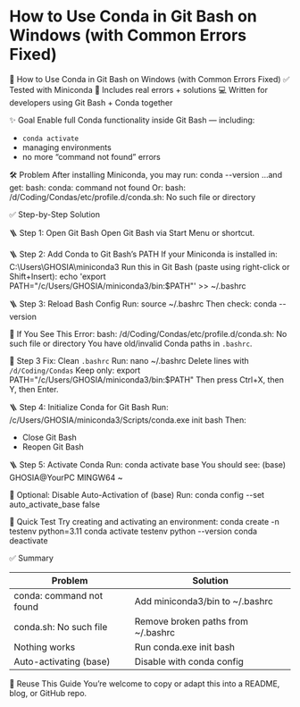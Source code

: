 # How to Use Conda in Git Bash on Windows (with Common Errors Fixed)

🐍 How to Use Conda in Git Bash on Windows (with Common Errors Fixed)
✅ Tested with Miniconda
🧠 Includes real errors + solutions
💻 Written for developers using Git Bash + Conda together

✨ Goal
Enable full Conda functionality inside Git Bash — including:
- `conda activate`
- managing environments
- no more “command not found” errors

🛠️ Problem
After installing Miniconda, you may run:
    conda --version
…and get:
    bash: conda: command not found
Or:
    bash: /d/Coding/Condas/etc/profile.d/conda.sh: No such file or directory

✅ Step-by-Step Solution

🪜 Step 1: Open Git Bash
Open Git Bash via Start Menu or shortcut.

🪜 Step 2: Add Conda to Git Bash’s PATH
If your Miniconda is installed in:
    C:\Users\GHOSIA\miniconda3
Run this in Git Bash (paste using right-click or Shift+Insert):
    echo 'export PATH="/c/Users/GHOSIA/miniconda3/bin:$PATH"' >> ~/.bashrc

🪜 Step 3: Reload Bash Config
Run:
    source ~/.bashrc
Then check:
    conda --version

🧱 If You See This Error:
    bash: /d/Coding/Condas/etc/profile.d/conda.sh: No such file or directory
You have old/invalid Conda paths in `.bashrc`.

🔧 Step 3 Fix: Clean `.bashrc`
Run:
    nano ~/.bashrc
Delete lines with `/d/Coding/Condas`
Keep only:
    export PATH="/c/Users/GHOSIA/miniconda3/bin:$PATH"
Then press Ctrl+X, then Y, then Enter.

🪜 Step 4: Initialize Conda for Git Bash
Run:
    /c/Users/GHOSIA/miniconda3/Scripts/conda.exe init bash
Then:
- Close Git Bash
- Reopen Git Bash

🪜 Step 5: Activate Conda
Run:
    conda activate base
You should see:
    (base) GHOSIA@YourPC MINGW64 ~

🧼 Optional: Disable Auto-Activation of (base)
Run:
    conda config --set auto_activate_base false

🧪 Quick Test
Try creating and activating an environment:
    conda create -n testenv python=3.11
    conda activate testenv
    python --version
    conda deactivate

✅ Summary

| Problem                        | Solution                                 |
|-------------------------------|------------------------------------------|
| conda: command not found      | Add miniconda3/bin to ~/.bashrc          |
| conda.sh: No such file        | Remove broken paths from ~/.bashrc       |
| Nothing works                 | Run conda.exe init bash                  |
| Auto-activating (base)        | Disable with conda config                |

📂 Reuse This Guide
You’re welcome to copy or adapt this into a README, blog, or GitHub repo.